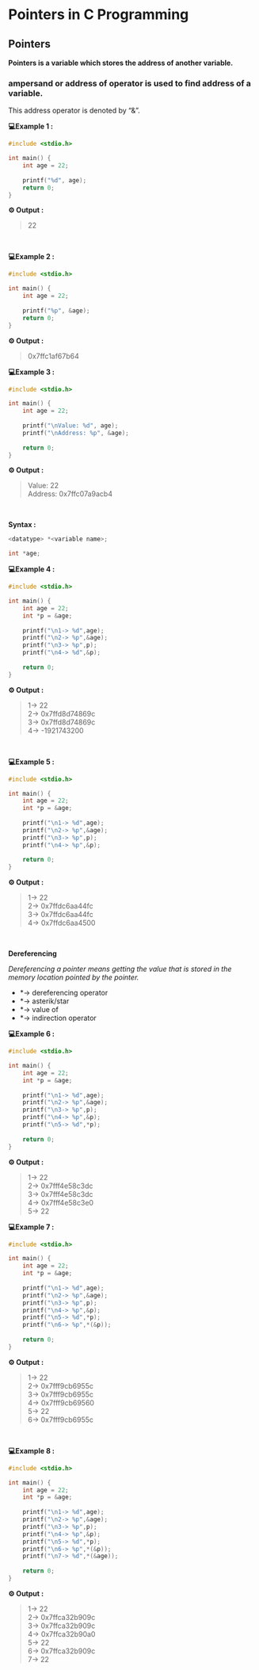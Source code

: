 # Pointers in C Programming 

## Pointers

**Pointers is a variable which stores the address of another variable.**<br>
### ampersand or address of operator is used to find address of a variable.
This address operator is denoted by “&”.

**💻Example 1 :**

```c
#include <stdio.h>

int main() {
    int age = 22;
    
    printf("%d", age);
    return 0;
}
```
**⚙️ Output :** 
>22

<br>

**💻Example 2 :**

```c
#include <stdio.h>

int main() {
    int age = 22;
    
    printf("%p", &age);
    return 0;
}
```
**⚙️ Output :** 
>0x7ffc1af67b64


**💻Example 3 :**
```c
#include <stdio.h>

int main() {
    int age = 22;
    
    printf("\nValue: %d", age);
    printf("\nAddress: %p", &age);
    
    return 0;
}
```
**⚙️ Output :** 
>Value: 22<br>
Address: 0x7ffc07a9acb4

<br>

**Syntax :**
```c
<datatype> *<variable name>;

int *age;

```

**💻Example 4 :**
```c
#include <stdio.h>

int main() {
    int age = 22;
    int *p = &age;
    
    printf("\n1-> %d",age);
    printf("\n2-> %p",&age);
    printf("\n3-> %p",p);
    printf("\n4-> %d",&p);
    
    return 0;
}
```
**⚙️ Output :** 
>1-> 22<br>
2-> 0x7ffd8d74869c<br>
3-> 0x7ffd8d74869c<br>
4-> -1921743200<br>

<br>

**💻Example 5 :**
```c
#include <stdio.h>

int main() {
    int age = 22;
    int *p = &age;
    
    printf("\n1-> %d",age);
    printf("\n2-> %p",&age);
    printf("\n3-> %p",p);
    printf("\n4-> %p",&p);
    
    return 0;
}
```
**⚙️ Output :** 
>1-> 22<br>
2-> 0x7ffdc6aa44fc<br>
3-> 0x7ffdc6aa44fc<br>
4-> 0x7ffdc6aa4500<br>

<br>

**Dereferencing**

*Dereferencing a pointer means getting the value that is stored in the memory location pointed by the pointer.*

* *-> dereferencing operator
* *-> asterik/star
* *-> value of
* *-> indirection operator

**💻Example 6 :**
```c
#include <stdio.h>

int main() {
    int age = 22;
    int *p = &age;
    
    printf("\n1-> %d",age);
    printf("\n2-> %p",&age);
    printf("\n3-> %p",p);
    printf("\n4-> %p",&p);
    printf("\n5-> %d",*p);
    
    return 0;
}
```
**⚙️ Output :** 
>1-> 22<br>
2-> 0x7fff4e58c3dc<br>
3-> 0x7fff4e58c3dc<br>
4-> 0x7fff4e58c3e0<br>
5-> 22<br>

**💻Example 7 :**
```c
#include <stdio.h>

int main() {
    int age = 22;
    int *p = &age;
    
    printf("\n1-> %d",age);
    printf("\n2-> %p",&age);
    printf("\n3-> %p",p);
    printf("\n4-> %p",&p);
    printf("\n5-> %d",*p);
    printf("\n6-> %p",*(&p));
    
    return 0;
}
```
**⚙️ Output :** 
>1-> 22<br>
2-> 0x7fff9cb6955c<br>
3-> 0x7fff9cb6955c<br>
4-> 0x7fff9cb69560<br>
5-> 22<br>
6-> 0x7fff9cb6955c<br>

<br>

**💻Example 8 :**
```c
#include <stdio.h>

int main() {
    int age = 22;
    int *p = &age;
    
    printf("\n1-> %d",age);
    printf("\n2-> %p",&age);
    printf("\n3-> %p",p);
    printf("\n4-> %p",&p);
    printf("\n5-> %d",*p);
    printf("\n6-> %p",*(&p));
    printf("\n7-> %d",*(&age));
    
    return 0;
}

```
**⚙️ Output :** 
>1-> 22<br>
2-> 0x7ffca32b909c<br>
3-> 0x7ffca32b909c<br>
4-> 0x7ffca32b90a0<br>
5-> 22<br>
6-> 0x7ffca32b909c<br>
7-> 22<br>

<br>
